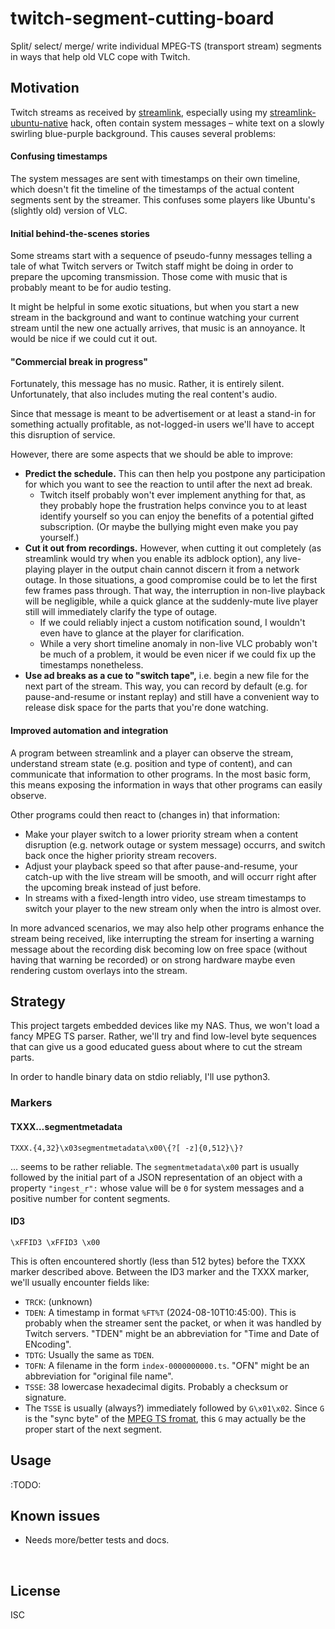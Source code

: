 ﻿
<!--#echo json="package.json" key="name" underline="=" -->
twitch-segment-cutting-board
============================
<!--/#echo -->

<!--#echo json="package.json" key="description" -->
Split/ select/ merge/ write individual MPEG-TS (transport stream) segments in
ways that help old VLC cope with Twitch.
<!--/#echo -->



Motivation
----------

Twitch streams as received by [streamlink][sl-official],
especially using my [streamlink-ubuntu-native][sl-ubunative] hack,
often contain system messages – white text on a slowly swirling
blue-purple background. This causes several problems:


#### Confusing timestamps

The system messages are sent with timestamps on their own timeline,
which doesn't fit the timeline of the timestamps of the actual content
segments sent by the streamer.
This confuses some players like Ubuntu's (slightly old) version of VLC.


#### Initial behind-the-scenes stories

Some streams start with a sequence of pseudo-funny messages telling a
tale of what Twitch servers or Twitch staff might be doing in order to
prepare the upcoming transmission.
Those come with music that is probably meant to be for audio testing.

It might be helpful in some exotic situations, but when you start a new
stream in the background and want to continue watching your current stream
until the new one actually arrives, that music is an annoyance.
It would be nice if we could cut it out.


#### "Commercial break in progress"

Fortunately, this message has no music. Rather, it is entirely silent.
Unfortunately, that also includes muting the real content's audio.

Since that message is meant to be advertisement or at least a stand-in
for something actually profitable, as not-logged-in users we'll have to
accept this disruption of service.

However, there are some aspects that we should be able to improve:

* __Predict the schedule.__
  This can then help you postpone any participation for which you want
  to see the reaction to until after the next ad break.
  * Twitch itself probably won't ever implement anything for that,
    as they probably hope the frustration helps convince you to at least
    identify yourself so you can enjoy the benefits of a potential gifted
    subscription. (Or maybe the bullying might even make you pay yourself.)
* __Cut it out from recordings.__
  However, when cutting it out completely (as streamlink would try when
  you enable its adblock option), any live-playing player in the output
  chain cannot discern it from a network outage.
  In those situations, a good compromise could be to let the first few
  frames pass through. That way, the interruption in non-live playback will
  be negligible, while a quick glance at the suddenly-mute live player
  still will immediately clarify the type of outage.
  * If we could reliably inject a custom notification sound,
    I wouldn't even have to glance at the player for clarification.
  * While a very short timeline anomaly in non-live VLC probably won't be
    much of a problem, it would be even nicer if we could fix up the
    timestamps nonetheless.
* __Use ad breaks as a cue to "switch tape",__
  i.e. begin a new file for the next part of the stream.
  This way, you can record by default (e.g. for pause-and-resume or
  instant replay) and still have a convenient way to release disk space
  for the parts that you're done watching.


#### Improved automation and integration

A program between streamlink and a player can observe the stream,
understand stream state (e.g. position and type of content),
and can communicate that information to other programs.
In the most basic form, this means exposing the information in ways
that other programs can easily observe.

Other programs could then react to (changes in) that information:

* Make your player switch to a lower priority stream when a content disruption
  (e.g. network outage or system message) occurrs, and switch back once the
  higher priority stream recovers.
* Adjust your playback speed so that after pause-and-resume, your catch-up
  with the live stream will be smooth, and will occurr right after the
  upcoming break instead of just before.
* In streams with a fixed-length intro video, use stream timestamps to switch
  your player to the new stream only when the intro is almost over.

In more advanced scenarios, we may also help other programs enhance the stream
being received, like interrupting the stream for inserting a warning message
about the recording disk becoming low on free space (without having that
warning be recorded) or on strong hardware maybe even rendering custom overlays
into the stream.



Strategy
--------

This project targets embedded devices like my NAS.
Thus, we won't load a fancy MPEG TS parser.
Rather, we'll try and find low-level byte sequences that can give us a
good educated guess about where to cut the stream parts.

In order to handle binary data on stdio reliably, I'll use python3.


### Markers

#### TXXX…segmentmetadata

`TXXX.{4,32}\x03segmentmetadata\x00\{?[ -z]{0,512}\}?`

… seems to be rather reliable. The `segmentmetadata\x00` part is usually
followed by the initial part of a JSON representation of an object with
a property `"ingest_r":` whose value will be `0` for system messages and
a positive number for content segments.


#### ID3

`\xFFID3 \xFFID3 \x00`

This is often encountered shortly (less than 512 bytes) before the
TXXX marker described above. Between the ID3 marker and the TXXX marker,
we'll usually encounter fields like:

* `TRCK`: (unknown)
* `TDEN`: A timestamp in format `%FT%T` (2024-08-10T10:45:00).
  This is probably when the streamer sent the packet,
  or when it was handled by Twitch servers.
  "TDEN" might be an abbreviation for "Time and Date of ENcoding".
* `TDTG`: Usually the same as `TDEN`.
* `TOFN`: A filename in the form `index-0000000000.ts`.
  "OFN" might be an abbreviation for "original file name".
* `TSSE`: 38 lowercase hexadecimal digits.
  Probably a checksum or signature.
* The `TSSE` is usually (always?) immediately followed by `G\x01\x02`.
  Since `G` is the "sync byte" of the [MPEG TS fromat][wp-mpeg-ts],
  this `G` may actually be the proper start of the next segment.







Usage
-----

:TODO:



<!--#toc stop="scan" -->



Known issues
------------

* Needs more/better tests and docs.




  [sl-official]: https://github.com/streamlink/streamlink
  [sl-ubunative]: https://github.com/mk-pmb/streamlink-ubuntu-native
  [wp-mpeg-ts]: https://en.wikipedia.org/wiki/MPEG_transport_stream


&nbsp;

License
-------
<!--#echo json="package.json" key=".license" -->
ISC
<!--/#echo -->
